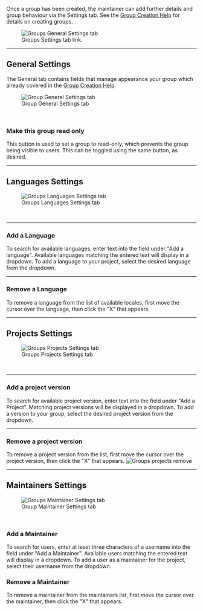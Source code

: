 Once a group has been created, the maintainer can add further details and group behaviour via the Settings tab.
See the [Group Creation Help](user-guide/groups/create-group) for details on creating groups.
<figure>
<img alt="Groups General Settings tab" src="images/group-settings-button.png" />
<figcaption>Groups Settings tab link.</figcaption>
</figure>

------------
## General Settings

The General tab contains fields that manage appearance your group which already covered in the [Group Creation Help](user-guide/groups/create-group).

<figure>
<img alt="Group General Settings tab" src="images/group-general-settings.png" />
<figcaption>Group General Settings tab</figcaption>
</figure>
<br/>


### Make this group read only

This button is used to set a group to read-only, which prevents the group being visible to users. This can be toggled using the same button, as desired.

------------

## Languages Settings

<figure>
<img alt="Groups Languages Settings tab" src="/images/group-languages-settings.png" />
<figcaption>Groups Languages Settings tab</figcaption>
</figure>
<br>

------------
### Add a Language

To search for available languages, enter text into the field under "Add a language". Available languages matching the entered text will display in a dropdown.
To add a language to your project, select the desired language from the dropdown.

------------
### Remove a Language

To remove a language from the list of available locales, first move the cursor over the language, then click the "X" that appears.

------------

## Projects Settings

<figure>
<img alt="Groups Projects Settings tab" src="/images/group-projects-settings.png" />
<figcaption>Groups Projects Settings tab</figcaption>
</figure>
<br>

------------
### Add a project version

To search for available project version, enter text into the field under "Add a Project". Matching project versions will be displayed in a dropdown.
To add a version to your group, select the desired project version from the dropdown.

------------
### Remove a project version

To remove a project version from the list, first move the cursor over the project version, then click the "X" that appears.
<img alt="Groups projects remove" src="/images/group-projects-remove.png" />

------------

## Maintainers Settings

<figure>
<img alt="Groups Maintainer Settings tab" src="images/group-maintainer-settings.png" />
<figcaption>Group Maintainer Settings tab</figcaption>
</figure>
<br>

### Add a Maintainer

To search for users, enter at least three characters of a username into the field under "Add a Maintainer". Available users matching the entered text will display in a dropdown.
To add a user as a maintainer for the project, select their username from the dropdown.

### Remove a Maintainer

To remove a maintainer from the maintainers list, first move the cursor over the maintainer, then click the "X" that appears.
